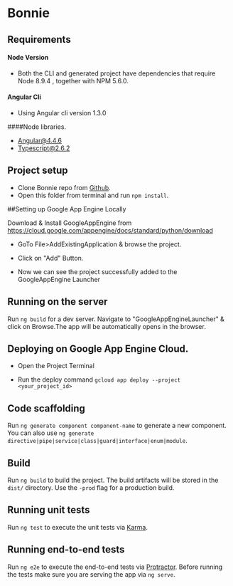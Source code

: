 # Bonnie

## Requirements

#### Node Version
* Both the CLI and generated project have dependencies that require Node 8.9.4 , together with NPM 5.6.0.

#### Angular Cli
* Using Angular cli version 1.3.0

####Node libraries.
* Angular@4.4.6
* Typescript@2.6.2

## Project setup
* Clone Bonnie repo from [Github](https://github.smg-apps.com/BT-Developers/Bonnie/tree/develop).
* Open this folder from terminal and run `npm install`.

##Setting up Google App Engine Locally

Download & Install GoogleAppEngine from https://cloud.google.com/appengine/docs/standard/python/download

* GoTo File>AddExistingApplication & browse the project.

* Click on "Add" Button.

* Now we can see the project successfully added to the GoogleAppEngine Launcher

## Running on the server

Run `ng build` for a dev server. Navigate to "GoogleAppEngineLauncher" & click on Browse.The app will be automatically opens in the browser.
  
## Deploying on Google App Engine Cloud.

* Open the Project Terminal

* Run the deploy command `gcloud app deploy --project <your_project_id>`
  

## Code scaffolding

Run `ng generate component component-name` to generate a new component. You can also use `ng generate directive|pipe|service|class|guard|interface|enum|module`.

## Build

Run `ng build` to build the project. The build artifacts will be stored in the `dist/` directory. Use the `-prod` flag for a production build.

## Running unit tests

Run `ng test` to execute the unit tests via [Karma](https://karma-runner.github.io).

## Running end-to-end tests

Run `ng e2e` to execute the end-to-end tests via [Protractor](http://www.protractortest.org/).
Before running the tests make sure you are serving the app via `ng serve`.
